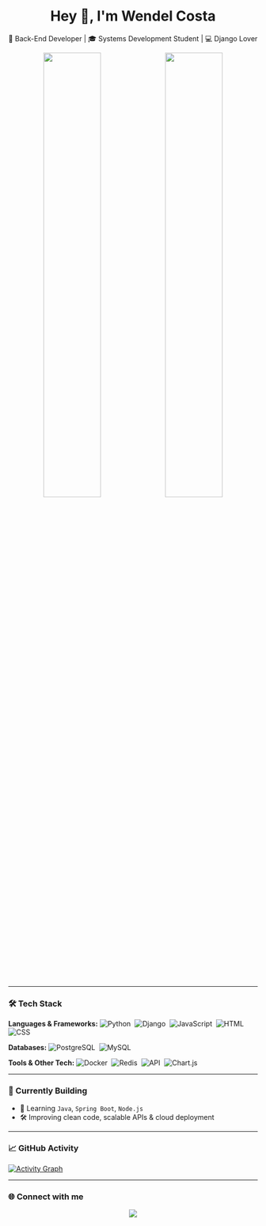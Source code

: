 <h1 align="center">Hey 👋, I'm Wendel Costa</h1>
<p align="center">
  🔧 Back-End Developer | 🎓 Systems Development Student | 💻 Django Lover
</p>

<div align="center">
  <img src="https://github-readme-stats.vercel.app/api?username=wwendell1&show_icons=true&theme=radical&count_private=true&include_all_commits=true" width="48%"/>
  <img src="https://github-readme-stats.vercel.app/api/top-langs/?username=wwendell1&layout=compact&theme=radical" width="48%"/>
</div>

---

### 🛠️ Tech Stack

**Languages & Frameworks:**
![Python](https://img.shields.io/badge/-Python-333?style=for-the-badge&logo=python)&nbsp;
![Django](https://img.shields.io/badge/-Django-092E20?style=for-the-badge&logo=django)&nbsp;
![JavaScript](https://img.shields.io/badge/-JavaScript-F7DF1E?style=for-the-badge&logo=javascript&logoColor=black)&nbsp;
![HTML](https://img.shields.io/badge/-HTML-E34F26?style=for-the-badge&logo=html5&logoColor=white)&nbsp;
![CSS](https://img.shields.io/badge/-CSS-1572B6?style=for-the-badge&logo=css3)&nbsp;

**Databases:**
![PostgreSQL](https://img.shields.io/badge/-PostgreSQL-316192?style=for-the-badge&logo=postgresql)&nbsp;
![MySQL](https://img.shields.io/badge/-MySQL-4479A1?style=for-the-badge&logo=mysql)&nbsp;

**Tools & Other Tech:**
![Docker](https://img.shields.io/badge/-Docker-2496ED?style=for-the-badge&logo=docker)&nbsp;
![Redis](https://img.shields.io/badge/-Redis-DC382D?style=for-the-badge&logo=redis)&nbsp;
![API](https://img.shields.io/badge/-API-black?style=for-the-badge&logo=postman)&nbsp;
![Chart.js](https://img.shields.io/badge/-Chart.js-FF6384?style=for-the-badge&logo=chartdotjs)&nbsp;

---

### 🚧 Currently Building
- 🧪 Learning `Java`, `Spring Boot`, `Node.js`
- 🛠️ Improving clean code, scalable APIs & cloud deployment

---

### 📈 GitHub Activity

[![Activity Graph](https://github-readme-activity-graph.cyclic.app/graph?username=wwendell1&theme=tokyo-night)](https://github.com/ashutosh00710/github-readme-activity-graph)

---

### 🌐 Connect with me

<p align="center">
  <a href="https://www.instagram.com/wwwtavares">
    <img src="https://img.shields.io/badge/-Instagram-%23E4405F?style=for-the-badge&logo=instagram&logoColor=white" />
  </a>
</p>

